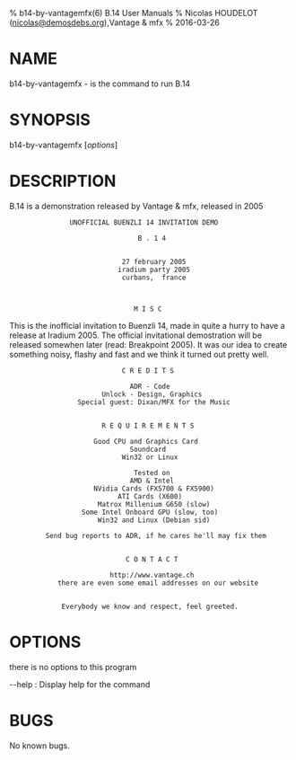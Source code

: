% b14-by-vantagemfx(6) B.14 User Manuals
% Nicolas HOUDELOT (nicolas@demosdebs.org),Vantage & mfx
% 2016-03-26

# NAME
b14-by-vantagemfx - is the command to run B.14 

# SYNOPSIS
b14-by-vantagemfx [*options*]

# DESCRIPTION
B.14  is a demonstration released by Vantage & mfx, released in 2005

                   UNOFFICIAL BUENZLI 14 INVITATION DEMO
                   
                                    B . 1 4
                              
                                                                
                                27 february 2005
                               iradium party 2005
                                curbans,  france
      
      
      
                                   M I S C

This is the inofficial invitation to Buenzli 14, made in quite a hurry to have
   a release at Iradium 2005. The official invitational demostration will be
  released somewhen later (read: Breakpoint 2005). It was our idea to create
   something noisy, flashy and fast and we think it turned out pretty well.


                                C R E D I T S

                                  ADR - Code
                           Unlock - Design, Graphics
                     Special guest: Dixan/MFX for the Music

                             
                           R E Q U I R E M E N T S
                           
                         Good CPU and Graphics Card
                                  Soundcard
                                Win32 or Linux 
                               
                                   Tested on
                                  AMD & Intel
                         NVidia Cards (FX5700 & FX5900)
                               ATI Cards (X600)
                          Matrox Millenium G650 (slow)
                      Some Intel Onboard GPU (slow, too)
                          Win32 and Linux (Debian sid)
                                
             Send bug reports to ADR, if he cares he'll may fix them
             
             
                                 C O N T A C T
                                 
                             http://www.vantage.ch
                there are even some email addresses on our website
                
                
                 Everybody we know and respect, feel greeted.

# OPTIONS
there is no options to this program

\--help
:   Display help for the command

# BUGS
No known bugs.
